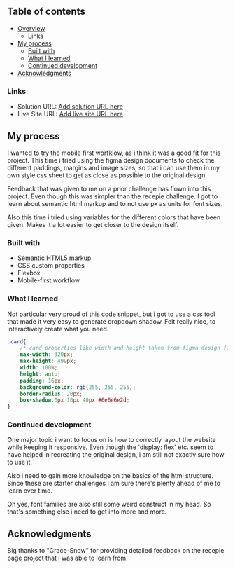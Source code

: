 ## Table of contents

- [Overview](#overview)
  - [Links](#links)
- [My process](#my-process)
  - [Built with](#built-with)
  - [What I learned](#what-i-learned)
  - [Continued development](#continued-development)
- [Acknowledgments](#acknowledgments)

### Links

- Solution URL: [Add solution URL here](https://www.frontendmentor.io/solutions/qr-code-challenge-vPpUT2BqhU)
- Live Site URL: [Add live site URL here](https://blenimator.github.io/qr_code/)

## My process
I wanted to try the mobile first worfklow, as i think it was a good fit for this project. 
This time i tried using the figma design documents to check the different paddings, margins and image sizes, so that i can use them in my own style.css sheet to get as close as possible to the original design.

Feedback that was given to me on a prior challenge has flown into this project. Even though this was simpler than the recepie challenge. I got to learn about semantic html markup and to not use px as units for font sizes.

Also this time i tried using variables for the different colors that have been given. Makes it a lot easier to get closer to the design itself.

### Built with

- Semantic HTML5 markup
- CSS custom properties
- Flexbox
- Mobile-first workflow

### What I learned

Not particular very proud of this code snippet, but i got to use a css tool that made it very easy to generate dropdown shadow. Felt really nice, to interactively create what you need.

```css
.card{
    /* card properties like width and height taken from figma design file */
    max-width: 320px;
    max-height: 499px;
    width: 100%;
    height: auto;
    padding: 16px;
    background-color: rgb(255, 255, 255);
    border-radius: 20px;
    box-shadow:0px 10px 40px #6e6e6e2d;
}
```


### Continued development

One major topic i want to focus on is how to correctly layout the website while keeping it responsive. Even though the 'display: flex' etc. seem to have helped in recreating the original design, i am still not exactly sure how to use it. 

Also i need to gain more knowledge on the basics of the html structure. Since these are starter challenges i am sure there's plenty ahead of me to learn over time.

Oh yes, font families are also still some weird construct in my head. So that's something else i need to get into more and more.

## Acknowledgments

Big thanks to "Grace-Snow" for providing detailed feedback on the recepie page project that i was able to learn from.

